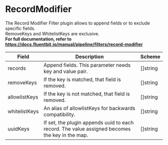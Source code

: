 # RecordModifier

The Record Modifier Filter plugin allows to append fields or to exclude specific fields. <br /> RemoveKeys and WhitelistKeys are exclusive. <br /> **For full documentation, refer to https://docs.fluentbit.io/manual/pipeline/filters/record-modifier**


| Field | Description | Scheme |
| ----- | ----------- | ------ |
| records | Append fields. This parameter needs key and value pair. | []string |
| removeKeys | If the key is matched, that field is removed. | []string |
| allowlistKeys | If the key is not matched, that field is removed. | []string |
| whitelistKeys | An alias of allowlistKeys for backwards compatibility. | []string |
| uuidKeys | If set, the plugin appends uuid to each record. The value assigned becomes the key in the map. | []string |
